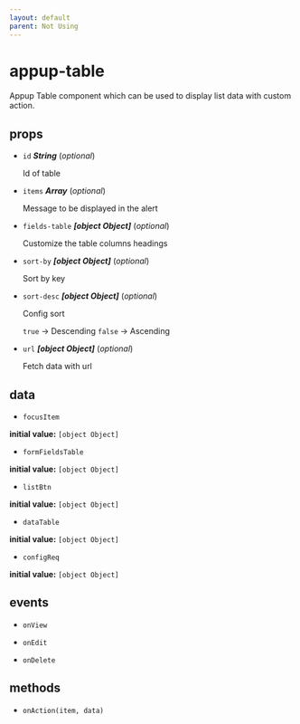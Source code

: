 ```yaml
---
layout: default
parent: Not Using
---
```

# appup-table 

Appup Table component which can be used to display list data with custom action. 

## props 

- `id` ***String*** (*optional*) 

  Id of table 

- `items` ***Array*** (*optional*) 

  Message to be displayed in the alert 

- `fields-table` ***[object Object]*** (*optional*) 

  Customize the table columns headings 

- `sort-by` ***[object Object]*** (*optional*) 

  Sort by key 

- `sort-desc` ***[object Object]*** (*optional*) 

  Config sort
  
  `true` -> Descending
  `false` -> Ascending 

- `url` ***[object Object]*** (*optional*) 

  Fetch data with url 

## data 

- `focusItem` 

**initial value:** `[object Object]` 

- `formFieldsTable` 

**initial value:** `[object Object]` 

- `listBtn` 

**initial value:** `[object Object]` 

- `dataTable` 

**initial value:** `[object Object]` 

- `configReq` 

**initial value:** `[object Object]` 

## events 

- `onView` 

- `onEdit` 

- `onDelete` 

## methods 

- `onAction(item, data)` 

